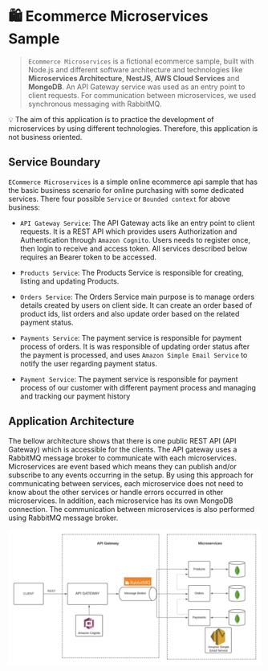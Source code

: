 # 🛍️ Ecommerce Microservices Sample

> `Ecommerce Microservices` is a fictional ecommerce sample, built with Node.js and different software architecture and technologies like **Microservices Architecture**,  **NestJS**, **AWS Cloud Services** and **MongoDB**. An API Gateway service was used as an entry point to client requests. For communication between microservices, we used synchronous messaging with RabbitMQ.

💡 The aim of this application is to practice the development of microservices by using different technologies. Therefore,  this application is not business oriented.

## Service Boundary

`ECommerce Microservices` is a simple online ecommerce api sample that has the basic business scenario for online purchasing with some dedicated services. There four possible `Service` or `Bounded context` for above business:

- `API Gateway Service`: The API Gateway acts like an entry point to client requests. It is a REST API which provides users Authorization and Authentication through `Amazon Cognito`. Users needs to register once, then login to receive and access token. All services described below requires an Bearer token to be accessed.

- `Products Service`: The Products Service is responsible for creating, listing and updating Products.

- `Orders Service`: The Orders Service main purpose is to manage orders details created by users on client side. It can create an order based of product ids, list orders and also update order based on the related payment status.

- `Payments Service`: The payment service is responsible for payment process of orders. It is was responsible of updating order status after the payment is processed, and uses `Amazon Simple Email Service` to notify the user regarding payment status.

- `Payment Service`: The payment service is responsible for payment process of our customer with different payment process and managing and tracking our payment history

## Application Architecture

The bellow architecture shows that there is one public REST API (API Gateway) which is accessible for the clients. The API gateway uses a RabbitMQ message broker to communicate with each microservices. Microservices are event based which means they can publish and/or subscribe to any events occurring in the setup. By using this approach for communicating between services, each microservice does not need to know about the other services or handle errors occurred in other microservices. In addition, each microservice has its own MongoDB connection. The communication between microservices is also performed using RabbitMQ message broker.

![](./assets/diagram.jpeg)

